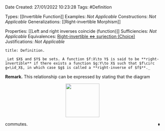 <div class="topSpace"></div>

Date Created: 27/01/2022 10:23:28
Tags: #Definition

Types: [[Invertible Function]]
Examples: _Not Applicable_
Constructions: _Not Applicable_
Generalizations: [[Right-invertible Morphism]]

Properties: [[Left and right inverses coincide (function)]]
Sufficiencies: _Not Applicable_
Equivalences: [Right-invertible $\Leftrightarrow$ surjection (Choice)](Right-invertible%20iff%20surjection%20(Choice).md)
Justifications: _Not Applicable_

``` ad-Definition
title: Definition.

_Let $X$ and $Y$ be sets. A function $f:X\to Y$ is said to be **right-invertible** if there exists a function $g:Y\to X$ such that $f\circ g=\id_X$, in which case $g$ is called a **right-inverse of $f$**._

```

**Remark.** This relationship can be expressed by stating that the diagram

<center><img src="app://local/home/zhao/Dropbox/MathWiki/Images/2022-02-09_223408/image.svg", width=110></center>

commutes.<span style="float:right;">$\blacklozenge$</span>
